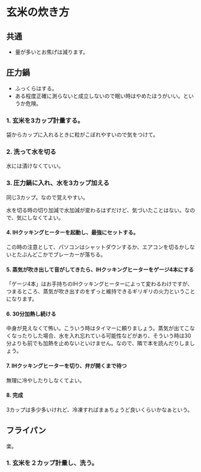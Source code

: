 # 玄米の炊き方

## 共通

 - 量が多いとお焦げは減ります。

## 圧力鍋

 - ふっくらはする。
 - ある程度正確に測らないと成立しないので眠い時はやめたほうがいい。というか危険。

### 1. 玄米を3カップ計量する。

袋からカップに入れるときに粒がこぼれやすいので気をつけて。

### 2. 洗って水を切る

水には漬けなくていい。

### 3. 圧力鍋に入れ、水を3カップ加える

同じ3カップ。なので覚えやすい。

水を切る時の切り加減で水加減が変わるはずだけど、気づいたことはない。なので、気にしなくてよい。

#### 4. IHクッキングヒーターを起動し、最強にセットする。

この時の注意として、パソコンはシャットダウンするか、エアコンを切るかしないとたぶんどこかでブレーカーが落ちる。

#### 5. 蒸気が吹き出して音がしてきたら、IHクッキングヒーターをゲージ4本にする

「ゲージ4本」はお手持ちのIHクッキングヒーターによって変わるわけですが、つまるところ、蒸気が吹き出すのをずっと維持できるギリギリの火力ということになります。

#### 6. 30分加熱し続ける

中身が見えなくて怖い。こういう時はタイマーに頼りましょう。蒸気が出てこなくなったりした場合、水を入れ忘れている可能性などがあり、そういう時は30分よりも前でも加熱を止めないといけません。なので、隣で本を読んだりしましょう。

#### 7. IHクッキングヒーターを切り、弁が開くまで待つ

無理に冷やしたりしなくてよい。

#### 8. 完成

3カップは多少多いけれど、冷凍すればまぁちょうど良いくらいかなぁという。

## フライパン

楽。

### 1. 玄米を２カップ計量し、洗う。
